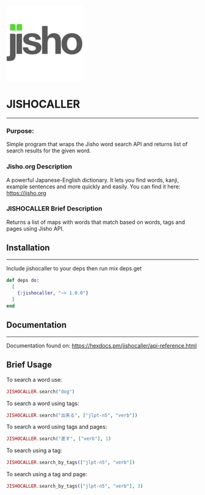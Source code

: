 <img src= "images/jisho.png" width="200" height="200">

# JISHOCALLER
___
### Purpose:
Simple program that wraps the Jisho word search API and returns list of search results for the given word.

### Jisho.org Description
A powerful Japanese-English dictionary. It lets you find words, kanji, example sentences and more quickly and easily. You can find it here: https://jisho.org

### JISHOCALLER Brief Description
Returns a list of maps with words that match based on words, tags and pages using Jisho API.

## Installation
___
Include jishocaller to your deps then run mix deps.get
```elixir
def deps do:
  [
    {:jishocaller, "~> 1.0.0"}
  ]
end
```

## Documentation
___
Documentation found on:
https://hexdocs.pm/jishocaller/api-reference.html

## Brief Usage
To search a word use:
```elixir
JISHOCALLER.search("dog")
```
To search a word using tags:
```elixir
JISHOCALLER.search("出来る", ["jlpt-n5", "verb"])
```
To search a word using tags and pages:
```elixir
JISHOCALLER.search("差す", ["verb"], 1)
```
To search using a tag:
```elixir
JISHOCALLER.search_by_tags(["jlpt-n5", "verb"])
```
To search using a tag and page:
```elixir
JISHOCALLER.search_by_tags(["jlpt-n5", "verb"], 3)
```
